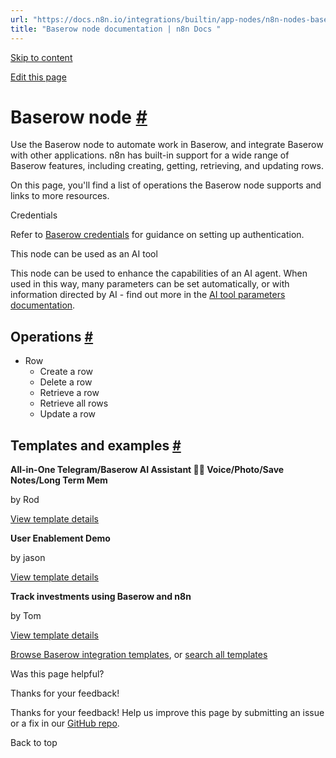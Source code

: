 ```yaml
---
url: "https://docs.n8n.io/integrations/builtin/app-nodes/n8n-nodes-base.baserow/"
title: "Baserow node documentation | n8n Docs "
---
```


[Skip to content](https://docs.n8n.io/integrations/builtin/app-nodes/n8n-nodes-base.baserow/#baserow-node)

[Edit this page](https://github.com/n8n-io/n8n-docs/edit/main/docs/integrations/builtin/app-nodes/n8n-nodes-base.baserow.md "Edit this page")

# Baserow node [\#](https://docs.n8n.io/integrations/builtin/app-nodes/n8n-nodes-base.baserow/\#baserow-node "Permanent link")

Use the Baserow node to automate work in Baserow, and integrate Baserow with other applications. n8n has built-in support for a wide range of Baserow features, including creating, getting, retrieving, and updating rows.

On this page, you'll find a list of operations the Baserow node supports and links to more resources.

Credentials

Refer to [Baserow credentials](https://docs.n8n.io/integrations/builtin/credentials/baserow/) for guidance on setting up authentication.

This node can be used as an AI tool

This node can be used to enhance the capabilities of an AI agent. When used in this way, many parameters can be set automatically, or with information directed by AI - find out more in the [AI tool parameters documentation](https://docs.n8n.io/advanced-ai/examples/using-the-fromai-function/).

## Operations [\#](https://docs.n8n.io/integrations/builtin/app-nodes/n8n-nodes-base.baserow/\#operations "Permanent link")

- Row
  - Create a row
  - Delete a row
  - Retrieve a row
  - Retrieve all rows
  - Update a row

## Templates and examples [\#](https://docs.n8n.io/integrations/builtin/app-nodes/n8n-nodes-base.baserow/\#templates-and-examples "Permanent link")

**All-in-One Telegram/Baserow AI Assistant 🤖🧠 Voice/Photo/Save Notes/Long Term Mem**

by Rod

[View template details](https://n8n.io/workflows/2986-all-in-one-telegrambaserow-ai-assistant-voicephotosave-noteslong-term-mem/)

**User Enablement Demo**

by jason

[View template details](https://n8n.io/workflows/1500-user-enablement-demo/)

**Track investments using Baserow and n8n**

by Tom

[View template details](https://n8n.io/workflows/1785-track-investments-using-baserow-and-n8n/)

[Browse Baserow integration templates](https://n8n.io/integrations/baserow/), or [search all templates](https://n8n.io/workflows/)

Was this page helpful?






Thanks for your feedback!






Thanks for your feedback! Help us improve this page by submitting an issue or a fix in our [GitHub repo](https://github.com/n8n-io/n8n-docs).


Back to top